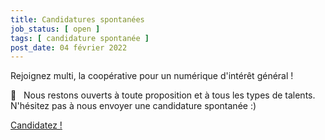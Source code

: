 ```yaml
---
title: Candidatures spontanées
job_status: [ open ]
tags: [ candidature spontanée ]
post_date: 04 février 2022
---
```


Rejoignez multi, la coopérative pour un numérique d'intérêt général !

🦄 &nbsp; Nous restons ouverts à toute proposition et à tous les types de talents. N'hésitez pas à nous envoyer une candidature spontanée :)

<a href="https://multi.welcomekit.co/jobs/candidatures-spontanees" class="button is-primary is-rounded is-fullwidth">
  Candidatez !
</a>
